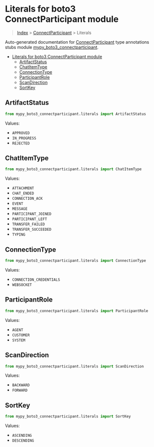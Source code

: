 # Literals for boto3 ConnectParticipant module

> [Index](../index.md) > [ConnectParticipant](./index.md) > Literals

Auto-generated documentation for [ConnectParticipant](https://boto3.amazonaws.com/v1/documentation/api/latest/reference/services/connectparticipant.html#ConnectParticipant)
type annotations stubs module [mypy_boto3_connectparticipant](https://pypi.org/project/mypy-boto3-connectparticipant/).

- [Literals for boto3 ConnectParticipant module](#literals-for-boto3-connectparticipant-module)
  - [ArtifactStatus](#artifactstatus)
  - [ChatItemType](#chatitemtype)
  - [ConnectionType](#connectiontype)
  - [ParticipantRole](#participantrole)
  - [ScanDirection](#scandirection)
  - [SortKey](#sortkey)

## ArtifactStatus

```python
from mypy_boto3_connectparticipant.literals import ArtifactStatus
```

Values:

- `APPROVED`
- `IN_PROGRESS`
- `REJECTED`

## ChatItemType

```python
from mypy_boto3_connectparticipant.literals import ChatItemType
```

Values:

- `ATTACHMENT`
- `CHAT_ENDED`
- `CONNECTION_ACK`
- `EVENT`
- `MESSAGE`
- `PARTICIPANT_JOINED`
- `PARTICIPANT_LEFT`
- `TRANSFER_FAILED`
- `TRANSFER_SUCCEEDED`
- `TYPING`

## ConnectionType

```python
from mypy_boto3_connectparticipant.literals import ConnectionType
```

Values:

- `CONNECTION_CREDENTIALS`
- `WEBSOCKET`

## ParticipantRole

```python
from mypy_boto3_connectparticipant.literals import ParticipantRole
```

Values:

- `AGENT`
- `CUSTOMER`
- `SYSTEM`

## ScanDirection

```python
from mypy_boto3_connectparticipant.literals import ScanDirection
```

Values:

- `BACKWARD`
- `FORWARD`

## SortKey

```python
from mypy_boto3_connectparticipant.literals import SortKey
```

Values:

- `ASCENDING`
- `DESCENDING`
